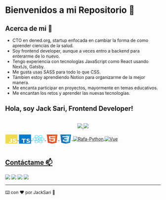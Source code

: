 # Bienvenidos a mi Repositorio 👋

## Acerca de mi 🚀
* CTO en dened.org, startup enfocada en cambiar la forma de como aprender ciencias de la salud.
* Soy frontend developer, aunque a veces entro a backend para enterarme de lo nuevo.
* Tengo experiencia con tecnologías JavaScript como React usando NextJs, Gatsby.
* Me gusta usas SASS para todo lo que CSS.
* Támbien estoy aprendiendo Notion para organizarme de la mejor manera.
* Me encanta participar en proyectos, mayormente en temas educativos.
* Me encantan los retos y aprender las nuevas tecnologías.

## Hola, soy Jack Sari, Frontend Developer!

<br/>

<div align="center">
  <a href="https://github.com/jacksari">
  <img height="180em" src="https://github-readme-stats.vercel.app/api?username=jacksari&show_icons=true&theme=dark&include_all_commits=true&count_private=true"/>
  <img height="180em" src="https://github-readme-stats.vercel.app/api/top-langs/?username=jacksari&layout=compact&langs_count=7&theme=dark"/>
</div>

<div style="display: inline_block"><br>
  <img align="center" alt="Rafa-Js" height="30" width="40" src="https://raw.githubusercontent.com/devicons/devicon/master/icons/javascript/javascript-plain.svg">
  <img align="center" alt="Rafa-Ts" height="30" width="40" src="https://raw.githubusercontent.com/devicons/devicon/master/icons/typescript/typescript-plain.svg">
  <img align="center" alt="Rafa-React" height="30" width="40" src="https://raw.githubusercontent.com/devicons/devicon/master/icons/react/react-original.svg">
  <img align="center" alt="Rafa-HTML" height="30" width="40" src="https://raw.githubusercontent.com/devicons/devicon/master/icons/html5/html5-original.svg">
  <img align="center" alt="Rafa-CSS" height="30" width="40" src="https://raw.githubusercontent.com/devicons/devicon/master/icons/css3/css3-original.svg">
  <img align="center" alt="Rafa-Python" height="30" width="40" src="https://cdn.jsdelivr.net/gh/devicons/devicon/icons/vuejs/vuejs-original.svg">
  <img align="center" alt="Vue" height="30" width="40" src="https://cdn.jsdelivr.net/gh/devicons/devicon/icons/flutter/flutter-original.svg">
</div>
  

<br/>


## Contáctame 📫


<div> 
  <a href="https://www.youtube.com/channel/UC_-uuuZbY0AAt9CViNzvc-Q" target="_blank"><img src="https://img.shields.io/badge/YouTube-FF0000?style=for-the-badge&logo=youtube&logoColor=white" target="_blank"></a>
 <a href="https://discord.gg/pDbY76q8Qf" target="_blank"><img src="https://img.shields.io/badge/Discord-7289DA?style=for-the-badge&logo=discord&logoColor=white" target="_blank"></a> 
  <a href = "mailto:contatojacksari@gmail.com"><img src="https://img.shields.io/badge/-Gmail-%23333?style=for-the-badge&logo=gmail&logoColor=white" target="_blank"></a>
  <a href="https://www.linkedin.com/in/jacksari/" target="_blank"><img src="https://img.shields.io/badge/-LinkedIn-%230077B5?style=for-the-badge&logo=linkedin&logoColor=white" target="_blank"></a> 
 
 
</div>

-----------------------------------------
⌨️ con ❤️ por JackSari 👋
